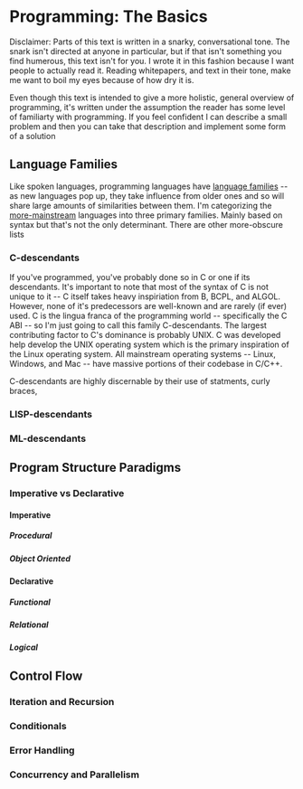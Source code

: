 # Programming: The Basics 

  Disclaimer: Parts of this text is written in a snarky, conversational tone. The snark isn't directed at anyone in particular, but if that isn't something you find humerous, this text isn't for you. I wrote it in this fashion because I want people to actually read it. Reading whitepapers, and text in their tone, make me want to boil my eyes because of how dry it is. 

Even though this text is intended to give a more holistic, general overview of programming, it's written under the assumption the reader has some level of familiarty with programming. If you feel confident I can describe a small problem and then you can take that description and implement some form of a solution 

## Language Families

Like spoken languages, programming languages have [language families](https://ccrma.stanford.edu/courses/250a-fall-2005/docs/ComputerLanguagesChart.png) -- as new languages pop up, they take influence from older ones and so will share large amounts of similarities between them. I'm categorizing the [more-mainstream](https://redmonk.com/sogrady/files/2024/09/lang.rank_.0624.wm_.png) languages into three primary families. Mainly based on syntax but that's not the only determinant. There are other more-obscure lists 

### C-descendants 

If you've programmed, you've probably done so in C or one if its descendants. It's important to note that most of the syntax of C is not unique to it -- C itself takes heavy inspiriation from B, BCPL, and ALGOL. However, none of it's predecessors are well-known and are rarely (if ever) used. C is the lingua franca of the programming world -- specifically the C ABI -- so I'm just going to call this family C-descendants. The largest contributing factor to C's dominance is probably UNIX. C was developed help develop the UNIX operating system which is the primary inspiration of the Linux operating system. All mainstream operating systems -- Linux, Windows, and Mac -- have massive portions of their codebase in C/C++.

C-descendants are highly discernable by their use of statments, curly braces, 

### LISP-descendants 

### ML-descendants

## Program Structure Paradigms

### Imperative vs Declarative

#### Imperative 

##### Procedural

##### Object Oriented

#### Declarative 

##### Functional

##### Relational

##### Logical

## Control Flow

### Iteration and Recursion

### Conditionals

### Error Handling

### Concurrency and Parallelism
